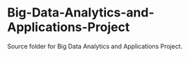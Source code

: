 # Big-Data-Analytics-and-Applications-Project
Source folder for Big Data Analytics and Applications Project.

